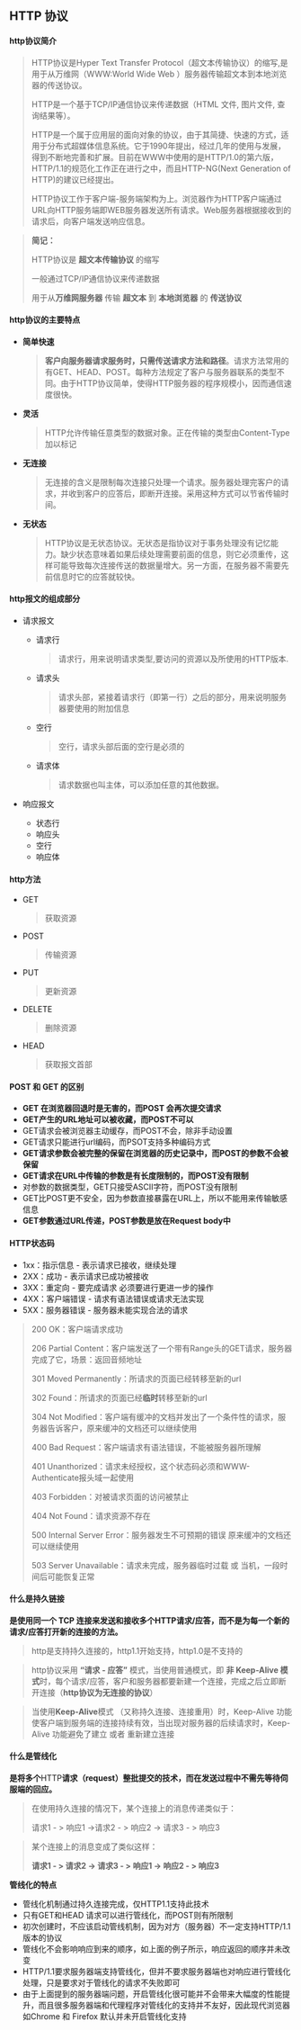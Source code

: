 ## HTTP 协议

#### http协议简介

> HTTP协议是Hyper Text Transfer Protocol（超文本传输协议）的缩写,是用于从万维网（WWW:World Wide Web ）服务器传输超文本到本地浏览器的传送协议。
>
> HTTP是一个基于TCP/IP通信协议来传递数据（HTML 文件, 图片文件, 查询结果等）。
>
> HTTP是一个属于应用层的面向对象的协议，由于其简捷、快速的方式，适用于分布式超媒体信息系统。它于1990年提出，经过几年的使用与发展，得到不断地完善和扩展。目前在WWW中使用的是HTTP/1.0的第六版，HTTP/1.1的规范化工作正在进行之中，而且HTTP-NG(Next Generation of HTTP)的建议已经提出。
>
> HTTP协议工作于客户端-服务端架构为上。浏览器作为HTTP客户端通过URL向HTTP服务端即WEB服务器发送所有请求。Web服务器根据接收到的请求后，向客户端发送响应信息。

> **简记：**
>
> HTTP协议是 **超文本传输协议** 的缩写
>
> 一般通过TCP/IP通信协议来传递数据
>
> 用于从**万维网服务器** 传输 **超文本** 到 **本地浏览器** 的 **传送协议**

#### http协议的主要特点

+ **简单快速**

  > **客户向服务器请求服务时，只需传送请求方法和路径**。请求方法常用的有GET、HEAD、POST。每种方法规定了客户与服务器联系的类型不同。由于HTTP协议简单，使得HTTP服务器的程序规模小，因而通信速度很快。

+ **灵活**

  > HTTP允许传输任意类型的数据对象。正在传输的类型由Content-Type加以标记

+ **无连接**

  > 无连接的含义是限制每次连接只处理一个请求。服务器处理完客户的请求，并收到客户的应答后，即断开连接。采用这种方式可以节省传输时间。

+ **无状态**

  > HTTP协议是无状态协议。无状态是指协议对于事务处理没有记忆能力。缺少状态意味着如果后续处理需要前面的信息，则它必须重传，这样可能导致每次连接传送的数据量增大。另一方面，在服务器不需要先前信息时它的应答就较快。

#### http报文的组成部分

+ 请求报文

  - 请求行

    > 请求行，用来说明请求类型,要访问的资源以及所使用的HTTP版本.

  - 请求头

    > 请求头部，紧接着请求行（即第一行）之后的部分，用来说明服务器要使用的附加信息

  - 空行

    > 空行，请求头部后面的空行是必须的

  - 请求体

    > 请求数据也叫主体，可以添加任意的其他数据。

+ 响应报文

  - 状态行
  - 响应头
  - 空行
  - 响应体

#### http方法

+ GET

  > 获取资源

+ POST

  > 传输资源

+ PUT

  > 更新资源

+ DELETE

  > 删除资源

+ HEAD

  > 获取报文首部

#### POST 和 GET 的区别

+ **GET 在浏览器回退时是无害的，而POST 会再次提交请求**
+ **GET产生的URL地址可以被收藏，而POST不可以**
+ GET请求会被浏览器主动缓存，而POST不会，除非手动设置
+ GET请求只能进行url编码，而PSOT支持多种编码方式
+ **GET请求参数会被完整的保留在浏览器的历史记录中，而POST的参数不会被保留**
+ **GET请求在URL中传输的参数是有长度限制的，而POST没有限制**
+ 对参数的数据类型，GET只接受ASCII字符，而POST没有限制
+ GET比POST更不安全，因为参数直接暴露在URL上，所以不能用来传输敏感信息
+ **GET参数通过URL传递，POST参数是放在Request body中**

#### HTTP状态码

+ 1xx：指示信息 - 表示请求已接收，继续处理
+ 2XX：成功 - 表示请求已成功被接收
+ 3XX：重定向 - 要完成请求 必须要进行更进一步的操作
+ 4XX：客户端错误 - 请求有语法错误或请求无法实现
+ 5XX：服务器错误 - 服务器未能实现合法的请求

> 200 OK：客户端请求成功
>
> 206 Partial Content：客户端发送了一个带有Range头的GET请求，服务器完成了它，场景：返回音频地址
>
> 301 Moved Permanently：所请求的页面已经转移至新的url
>
> 302 Found：所请求的页面已经**临时**转移至新的url
>
> 304 Not Modified：客户端有缓冲的文档并发出了一个条件性的请求，服务器告诉客户，原来缓冲的文档还可以继续使用
>
> 400 Bad Request：客户端请求有语法错误，不能被服务器所理解
>
> 401 Unanthorized：请求未经授权，这个状态码必须和WWW-Authenticate报头域一起使用
>
> 403 Forbidden：对被请求页面的访问被禁止
>
> 404 Not Found：请求资源不存在
>
> 500 Internal Server Error：服务器发生不可预期的错误 原来缓冲的文档还可以继续使用
>
> 503 Server Unavailable：请求未完成，服务器临时过载 或 当机，一段时间后可能恢复正常

#### 什么是持久链接

**是使用同一个 TCP 连接来发送和接收多个HTTP请求/应答，而不是为每一个新的请求/应答打开新的连接的方法。**



> http是支持持久连接的，http1.1开始支持，http1.0是不支持的

> http协议采用 **“请求 - 应答”** 模式，当使用普通模式，即 **非 Keep-Alive 模式**时，每个请求/应答，客户和服务器都要新建一个连接，完成之后立即断开连接（**http协议为无连接的协议**）

> 当使用**Keep-Alive**模式 （又称持久连接、连接重用）时，Keep-Alive 功能使客户端到服务端的连接持续有效，当出现对服务器的后续请求时，Keep-Alive 功能避免了建立 或者 重新建立连接

#### 什么是管线化

**是将多个**HTTP**请求（request）整批提交的技术，而在发送过程中不需先等待伺服端的回应。**



> 在使用持久连接的情况下，某个连接上的消息传递类似于：
>
> 请求1 - > 响应1 ->请求2 - > 响应2 -> 请求3 - > 响应3



> 某个连接上的消息变成了类似这样：
>
> **请求1 - > 请求2 -> 请求3 - > 响应1 ->  响应2 - > 响应3**



**管线化的特点**

+ 管线化机制通过持久连接完成，仅HTTP1.1支持此技术
+ 只有GET和HEAD 请求可以进行管线化，而POST则有所限制
+ 初次创建时，不应该启动管线机制，因为对方（服务器）不一定支持HTTP/1.1版本的协议
+ 管线化不会影响响应到来的顺序，如上面的例子所示，响应返回的顺序并未改变
+ HTTP/1.1要求服务器端支持管线化，但并不要求服务器端也对响应进行管线化处理，只是要求对于管线化的请求不失败即可
+ 由于上面提到的服务器端问题，开启管线化很可能并不会带来大幅度的性能提升，而且很多服务器端和代理程序对管线化的支持并不友好，因此现代浏览器如Chrome 和 Firefox 默认并未开启管线化支持